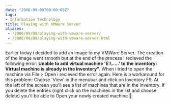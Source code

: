 ```yaml
---
date: "2006-09-09T00:00:00Z"
tags:
- Information Technology
title: Playing with VMWare Server
aliases:
 - /2006/09/09/playing-with-vmware-server/
 - /2006/09/09/playing-with-vmware-server.html
---
```

Earlier today i decided to add an image to my VMWare Server. The creation of the image went smooth but at the end of the process i recieved the following error: **Unable to add virtual machine 'E:\\.....' to the inventory: Virtual machine is already in the inventory".** When i tried to open the machine via File > Open i recieved the error again. Here is a workaround for this problem: Choose 'View' in the menubar and click on Inventory F9. At the left of the screen you'll see a list of machines that are in the Inventory. If you delete the entries (right click on the machines in the list and choose delete) you'll be able to Open your newly created machine 🙂
